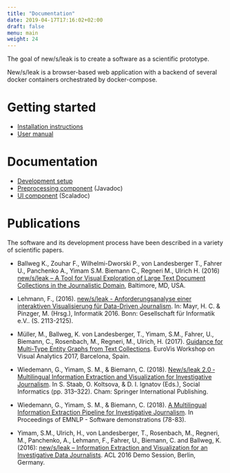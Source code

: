 ```yaml
---
title: "Documentation"
date: 2019-04-17T17:16:02+02:00
draft: false
menu: main
weight: 24
---
```


The goal of new/s/leak is to create a software as a scientific prototype. 

New/s/leak is a browser-based web application with a backend of several docker containers orchestrated by docker-compose. 

# Getting started

* [Installation instructions](/install#usersetup)
* [User manual](/user-manual/index.htm)


# Documentation

* [Development setup](/devsetup)
* [Preprocessing component](/javadoc/index.html) (Javadoc)
* [UI component](/scaladoc/index.html) (Scaladoc)


# Publications

The software and its development process have been described in a variety of scientific papers.

* Ballweg K., Zouhar F., Wilhelmi-Dworski P., von Landesberger T., Fahrer U., Panchenko A., Yimam S.M. Biemann C., Regneri M., Ulrich H. (2016) [new/s/leak – A Tool for Visual Exploration of Large Text Document Collections in the Journalistic Domain](https://www.lt.informatik.tu-darmstadt.de/fileadmin/user_upload/Group_LangTech/publications/newsleak-VIP-latest.pdf), Baltimore, MD, USA.

* Lehmann, F., (2016). [new/s/leak - Anforderungsanalyse einer interaktiven Visualisierung für Data-Driven Journalism](https://dl.gi.de/bitstream/handle/20.500.12116/1107/2113.pdf?sequence=1&isAllowed=y). In: Mayr, H. C. & Pinzger, M. (Hrsg.), Informatik 2016. Bonn: Gesellschaft für Informatik e.V.. (S. 2113-2125). 

* Müller, M., Ballweg, K. von Landesberger, T., Yimam, S.M., Fahrer, U., Biemann, C., Rosenbach, M., Regneri, M., Ulrich, H. (2017). [Guidance for Multi-Type Entity Graphs from Text Collections](https://www.inf.uni-hamburg.de/en/inst/ab/lt/publications/2017-mueller-eurova-newsleak-guidance.pdf). EuroVis Workshop on Visual Analytics 2017, Barcelona, Spain.

* Wiedemann, G., Yimam, S. M., & Biemann, C. (2018). [New/s/leak 2.0 ‐ Multilingual Information Extraction and Visualization for Investigative Journalism](https://www.inf.uni-hamburg.de/en/inst/ab/lt/publications/2018-wiedemannetal-socinfo-multinewsleak.pdf). In S. Staab, O. Koltsova, & D. I. Ignatov (Eds.), Social Informatics (pp. 313–322). Cham: Springer International Publishing.

* Wiedemann, G., Yimam, S. M., & Biemann, C. (2018). [A Multilingual Information Extraction Pipeline for Investigative Journalism](https://www.inf.uni-hamburg.de/en/inst/ab/lt/publications/2018-wiedemannetal-emnl-multinewsleak.pdf). In Proceedings of EMNLP - Software demonstrations (78-83).

* Yimam, S.M., Ulrich, H., von Landesberger, T., Rosenbach, M., Regneri, M., Panchenko, A., Lehmann, F., Fahrer, U., Biemann, C. and Ballweg, K. (2016): [new/s/leak – Information Extraction and Visualization for an Investigative Data Journalists](https://www.inf.uni-hamburg.de/en/inst/ab/lt/publications/2016-yimametal-acl2016demoberlin-newsleak.pdf). ACL 2016 Demo Session, Berlin, Germany.